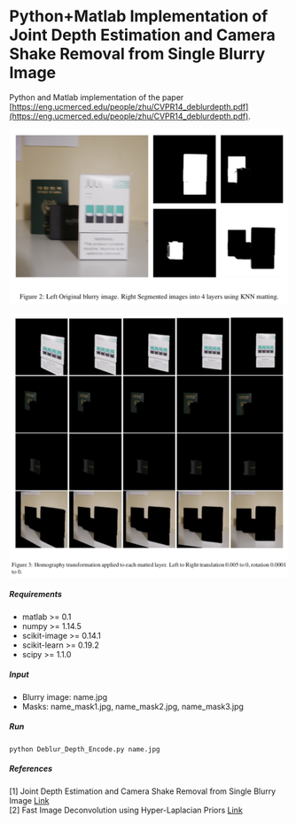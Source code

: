 # Python+Matlab Implementation of Joint Depth Estimation and Camera Shake Removal from Single Blurry Image
Python and Matlab implementation of the paper [https://eng.ucmerced.edu/people/zhu/CVPR14_deblurdepth.pdf](https://eng.ucmerced.edu/people/zhu/CVPR14_deblurdepth.pdf).


![alt text](utils/ex1.png)


![alt text](utils/ex2.png)
##### Requirements

- matlab	>= 0.1
- numpy	>= 1.14.5
- scikit-image	>= 0.14.1
- scikit-learn	>= 0.19.2
- scipy	>= 1.1.0

##### Input
- Blurry image: name.jpg
- Masks: name_mask1.jpg, name_mask2.jpg, name_mask3.jpg

##### Run
```
python Deblur_Depth_Encode.py name.jpg
```

##### References
[1] Joint Depth Estimation and Camera Shake Removal from Single Blurry Image [Link](https://eng.ucmerced.edu/people/zhu/CVPR14_deblurdepth.pdf)  
[2] Fast Image Deconvolution
using Hyper-Laplacian Priors [Link](https://papers.nips.cc/paper/3707-fast-image-deconvolution-using-hyper-laplacian-priors.pdf)  
